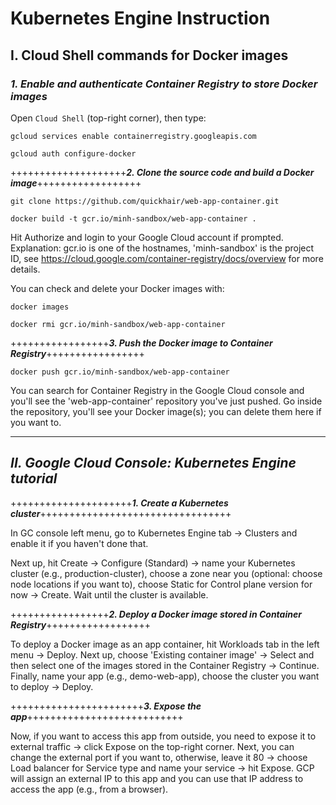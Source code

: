 # Kubernetes Engine Instruction

## **I. Cloud Shell commands for Docker images**

### **_1. Enable and authenticate Container Registry to store Docker images_**

Open `Cloud Shell` (top-right corner), then type:

`gcloud services enable containerregistry.googleapis.com`

`gcloud auth configure-docker`

++++++++++++++++++++**_2. Clone the source code and build a Docker image_**++++++++++++++++++

`git clone https://github.com/quickhair/web-app-container.git`

`docker build -t gcr.io/minh-sandbox/web-app-container .`

Hit Authorize and login to your Google Cloud account if prompted. Explanation: gcr.io is one of the hostnames, 'minh-sandbox' is the project ID, see https://cloud.google.com/container-registry/docs/overview for more details.

You can check and delete your Docker images with:

`docker images`

`docker rmi gcr.io/minh-sandbox/web-app-container`

+++++++++++++++++**_3. Push the Docker image to Container Registry_**+++++++++++++++++

`docker push gcr.io/minh-sandbox/web-app-container`

You can search for Container Registry in the Google Cloud console and you'll see the 'web-app-container' repository you've just pushed. Go inside the repository, you'll see your Docker image(s); you can delete them here if you want to.

----------------------------------------------------------------------------------------------------

## **_II. Google Cloud Console: Kubernetes Engine tutorial_**

+++++++++++++++++++++**_1. Create a Kubernetes cluster_**+++++++++++++++++++++++++++++++++

In GC console left menu, go to Kubernetes Engine tab -> Clusters and enable it if you haven't done that.

Next up, hit Create -> Configure (Standard) -> name your Kubernetes cluster (e.g., production-cluster), choose a zone near you (optional: choose node locations if you want to), choose Static for Control plane version for now -> Create. Wait until the cluster is available.

+++++++++++++++++**_2. Deploy a Docker image stored in Container Registry_**++++++++++++++++++

To deploy a Docker image as an app container, hit Workloads tab in the left menu -> Deploy. Next up, choose 'Existing container image' -> Select and then select one of the images stored in the Container Registry -> Continue. Finally, name your app (e.g., demo-web-app), choose the cluster you want to deploy -> Deploy.

+++++++++++++++++++++++**_3. Expose the app_**+++++++++++++++++++++++++++

Now, if you want to access this app from outside, you need to expose it to external traffic -> click Expose on the top-right corner. Next, you can change the external port if you want to, otherwise, leave it 80 -> choose Load balancer for Service type and name your service -> hit Expose. GCP will assign an external IP to this app and you can use that IP address to access the app (e.g., from a browser).
